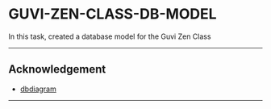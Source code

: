 # GUVI-ZEN-CLASS-DB-MODEL

In this task, created a database model for the Guvi Zen Class

---

## Acknowledgement

- [dbdiagram](https://dbdiagram.io/home)

---

